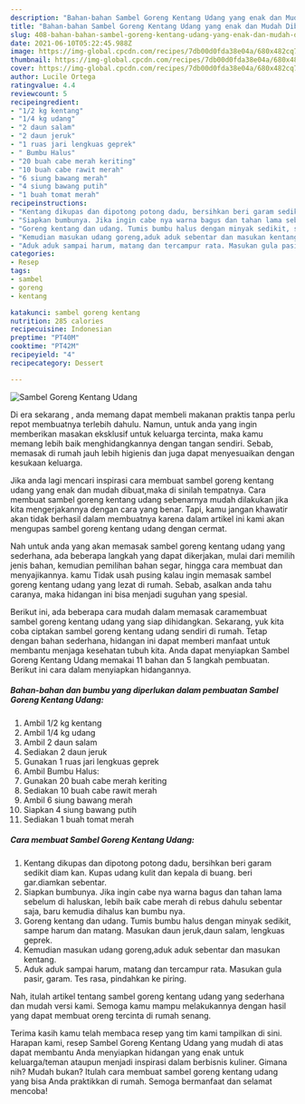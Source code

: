 ```yaml
---
description: "Bahan-bahan Sambel Goreng Kentang Udang yang enak dan Mudah Dibuat"
title: "Bahan-bahan Sambel Goreng Kentang Udang yang enak dan Mudah Dibuat"
slug: 408-bahan-bahan-sambel-goreng-kentang-udang-yang-enak-dan-mudah-dibuat
date: 2021-06-10T05:22:45.988Z
image: https://img-global.cpcdn.com/recipes/7db00d0fda38e04a/680x482cq70/sambel-goreng-kentang-udang-foto-resep-utama.jpg
thumbnail: https://img-global.cpcdn.com/recipes/7db00d0fda38e04a/680x482cq70/sambel-goreng-kentang-udang-foto-resep-utama.jpg
cover: https://img-global.cpcdn.com/recipes/7db00d0fda38e04a/680x482cq70/sambel-goreng-kentang-udang-foto-resep-utama.jpg
author: Lucile Ortega
ratingvalue: 4.4
reviewcount: 5
recipeingredient:
- "1/2 kg kentang"
- "1/4 kg udang"
- "2 daun salam"
- "2 daun jeruk"
- "1 ruas jari lengkuas geprek"
- " Bumbu Halus"
- "20 buah cabe merah keriting"
- "10 buah cabe rawit merah"
- "6 siung bawang merah"
- "4 siung bawang putih"
- "1 buah tomat merah"
recipeinstructions:
- "Kentang dikupas dan dipotong potong dadu, bersihkan beri garam sedikit diam kan. Kupas udang kulit dan kepala di buang. beri gar.diamkan sebentar."
- "Siapkan bumbunya. Jika ingin cabe nya warna bagus dan tahan lama sebelum di haluskan, lebih baik cabe merah di rebus dahulu sebentar saja, baru kemudia dihalus kan bumbu nya."
- "Goreng kentang dan udang. Tumis bumbu halus dengan minyak sedikit, sampe harum dan matang. Masukan daun jeruk,daun salam, lengkuas geprek."
- "Kemudian masukan udang goreng,aduk aduk sebentar dan masukan kentang."
- "Aduk aduk sampai harum, matang dan tercampur rata. Masukan gula pasir, garam. Tes rasa, pindahkan ke piring."
categories:
- Resep
tags:
- sambel
- goreng
- kentang

katakunci: sambel goreng kentang 
nutrition: 285 calories
recipecuisine: Indonesian
preptime: "PT40M"
cooktime: "PT42M"
recipeyield: "4"
recipecategory: Dessert

---
```



![Sambel Goreng Kentang Udang](https://img-global.cpcdn.com/recipes/7db00d0fda38e04a/680x482cq70/sambel-goreng-kentang-udang-foto-resep-utama.jpg)

Di era  sekarang , anda memang dapat membeli makanan praktis tanpa perlu repot membuatnya terlebih dahulu. Namun, untuk anda yang ingin memberikan masakan eksklusif untuk keluarga tercinta, maka kamu memang lebih baik menghidangkannya dengan tangan sendiri. Sebab, memasak di rumah jauh lebih higienis dan juga dapat menyesuaikan dengan kesukaan keluarga.

Jika anda lagi mencari inspirasi cara membuat sambel goreng kentang udang yang enak dan mudah dibuat,maka di sinilah tempatnya. Cara membuat sambel goreng kentang udang  sebenarnya mudah dilakukan jika kita mengerjakannya dengan cara yang benar. Tapi, kamu jangan khawatir akan tidak berhasil dalam membuatnya 
karena dalam artikel ini kami akan mengupas sambel goreng kentang udang dengan cermat.  



Nah untuk anda yang akan memasak sambel goreng kentang udang yang sederhana, ada beberapa langkah yang dapat dikerjakan, mulai dari memilih jenis bahan, kemudian pemilihan bahan segar, hingga cara membuat dan menyajikannya. kamu Tidak usah pusing kalau ingin memasak sambel goreng kentang udang yang lezat di rumah. Sebab, asalkan anda  tahu caranya, maka hidangan ini bisa menjadi suguhan yang spesial.

Berikut ini, ada beberapa cara mudah dalam memasak caramembuat sambel goreng kentang udang yang siap dihidangkan. Sekarang, yuk kita coba ciptakan sambel goreng kentang udang sendiri di rumah. Tetap dengan bahan sederhana, hidangan ini dapat memberi manfaat untuk membantu menjaga kesehatan tubuh kita. Anda dapat menyiapkan Sambel Goreng Kentang Udang memakai 11 bahan dan 5 langkah pembuatan. Berikut ini cara dalam menyiapkan hidangannya.

<!--inarticleads1-->

##### Bahan-bahan dan bumbu yang diperlukan dalam pembuatan Sambel Goreng Kentang Udang:

1. Ambil 1/2 kg kentang
1. Ambil 1/4 kg udang
1. Ambil 2 daun salam
1. Sediakan 2 daun jeruk
1. Gunakan 1 ruas jari lengkuas geprek
1. Ambil  Bumbu Halus:
1. Gunakan 20 buah cabe merah keriting
1. Sediakan 10 buah cabe rawit merah
1. Ambil 6 siung bawang merah
1. Siapkan 4 siung bawang putih
1. Sediakan 1 buah tomat merah




<!--inarticleads2-->

##### Cara membuat Sambel Goreng Kentang Udang:

1. Kentang dikupas dan dipotong potong dadu, bersihkan beri garam sedikit diam kan. Kupas udang kulit dan kepala di buang. beri gar.diamkan sebentar.
1. Siapkan bumbunya. Jika ingin cabe nya warna bagus dan tahan lama sebelum di haluskan, lebih baik cabe merah di rebus dahulu sebentar saja, baru kemudia dihalus kan bumbu nya.
1. Goreng kentang dan udang. Tumis bumbu halus dengan minyak sedikit, sampe harum dan matang. Masukan daun jeruk,daun salam, lengkuas geprek.
1. Kemudian masukan udang goreng,aduk aduk sebentar dan masukan kentang.
1. Aduk aduk sampai harum, matang dan tercampur rata. Masukan gula pasir, garam. Tes rasa, pindahkan ke piring.




Nah, itulah artikel tentang  sambel goreng kentang udang  yang sederhana dan mudah versi kami. Semoga kamu mampu melakukannya dengan hasil yang dapat membuat oreng tercinta di rumah senang. 

Terima kasih kamu telah membaca resep yang tim kami tampilkan di sini. Harapan kami, resep  Sambel Goreng Kentang Udang yang mudah di atas dapat membantu Anda menyiapkan hidangan yang enak untuk keluarga/teman ataupun menjadi inspirasi dalam berbisnis kuliner. Gimana nih? Mudah bukan? Itulah cara membuat sambel goreng kentang udang yang bisa Anda praktikkan di rumah. Semoga bermanfaat dan selamat mencoba!

